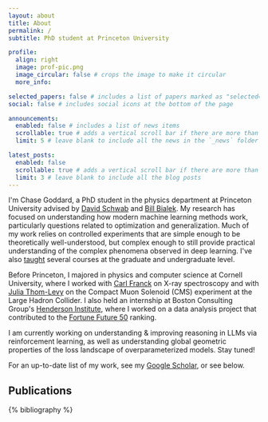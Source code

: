 ```yaml
---
layout: about
title: About
permalink: /
subtitle: PhD student at Princeton University 

profile:
  align: right
  image: prof-pic.png
  image_circular: false # crops the image to make it circular
  more_info: 

selected_papers: false # includes a list of papers marked as "selected={true}"
social: false # includes social icons at the bottom of the page

announcements:
  enabled: false # includes a list of news items
  scrollable: true # adds a vertical scroll bar if there are more than 3 news items
  limit: 5 # leave blank to include all the news in the `_news` folder

latest_posts:
  enabled: false
  scrollable: true # adds a vertical scroll bar if there are more than 3 new posts items
  limit: 3 # leave blank to include all the blog posts
---
```

I'm Chase Goddard, a PhD student in the physics department at Princeton University advised by [David Schwab](https://scholar.google.com/citations?user=UreckXYAAAAJ&hl=en) and [Bill Bialek](https://phy.princeton.edu/people/william-bialek). My research has focused on understanding how modern machine learning methods work, particularly questions related to optimization and generalization. Much of my work relies on controlled experiments that are simple enough to be theoretically well-understood, but complex enough to still provide practical understanding of the complex phenomena observed in deep learning. I've also [taught](/teaching) several courses at the graduate and undergraduate level.

Before Princeton, I majored in physics and computer science at Cornell University, where I worked with [Carl Franck](https://physics.cornell.edu/carl-franck) on X-ray spectroscopy and with [Julia Thom-Levy](https://as.cornell.edu/people/julia-thom-levy) on the Compact Muon Solenoid (CMS) experiment at the Large Hadron Collider. I also held an internship at Boston Consulting Group's [Henderson Institute](https://www.bcg.com/bcg-henderson-institute), where I worked on a data analysis project that contributed to the [Fortune Future 50](https://fortune.com/ranking/future-50/2017/) ranking.

I am currently working on understanding & improving reasoning in LLMs via reinforcement learning, as well as understanding global geometric properties of the loss landscape of overparameterized models. Stay tuned!

For an up-to-date list of my work, see my [Google Scholar](https://scholar.google.com/citations?user=Kkor7-0AAAAJ&hl=en), or see below.

## Publications

<div class="publications">

{% bibliography %}

</div>

